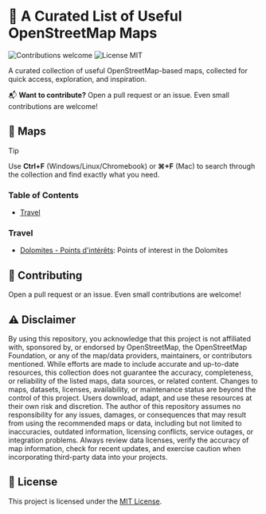 # 🔨 A Curated List of Useful OpenStreetMap Maps

<p>
  <img alt="Contributions welcome" src="https://img.shields.io/badge/Contributions-welcome-green">
  <img alt="License MIT" src="https://img.shields.io/badge/License-MIT-orange">
</p>

A curated collection of useful OpenStreetMap-based maps, collected for quick access, exploration, and inspiration.

📬 **Want to contribute?** Open a pull request or an issue. Even small contributions are welcome!

## 🔨 Maps

> [!TIP]
> Use **Ctrl+F** (Windows/Linux/Chromebook) or **⌘+F** (Mac) to search through the collection and find exactly what you need.

### Table of Contents

- [Travel](#travel)

### Travel

- [Dolomites - Points d'intérêts](https://umap.openstreetmap.fr/en/map/dolomites-points-dinterets_1264136): Points of interest in the Dolomites

## 🙏 Contributing

Open a pull request or an issue. Even small contributions are welcome!

## ⚠️ Disclaimer

By using this repository, you acknowledge that this project is not affiliated with, sponsored by, or endorsed by OpenStreetMap, the OpenStreetMap Foundation, or any of the map/data providers, maintainers, or contributors mentioned. While efforts are made to include accurate and up-to-date resources, this collection does not guarantee the accuracy, completeness, or reliability of the listed maps, data sources, or related content. Changes to maps, datasets, licenses, availability, or maintenance status are beyond the control of this project. Users download, adapt, and use these resources at their own risk and discretion. The author of this repository assumes no responsibility for any issues, damages, or consequences that may result from using the recommended maps or data, including but not limited to inaccuracies, outdated information, licensing conflicts, service outages, or integration problems. Always review data licenses, verify the accuracy of map information, check for recent updates, and exercise caution when incorporating third-party data into your projects.

## 🎫 License

This project is licensed under the [MIT License](LICENSE.md).

